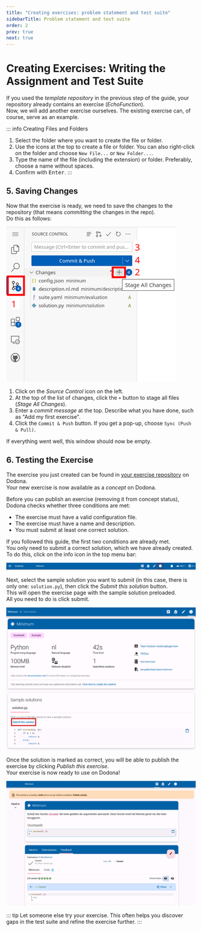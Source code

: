 ```yaml
---
title: "Creating exercises: problem statement and test suite"
sidebarTitle: Problem statement and test suite
order: 2
prev: true
next: true
---
```


# Creating Exercises: Writing the Assignment and Test Suite

If you used the _template repository_ in the previous step of the guide, your repository already contains an exercise (_EchoFunction_).  
Now, we will add another exercise ourselves.
The existing exercise can, of course, serve as an example.

::: info Creating Files and Folders
1. Select the folder where you want to create the file or folder.
2. Use the icons at the top to create a file or folder. You can also right-click on the folder and choose `New File...` or `New Folder...`.
3. Type the name of the file (including the extension) or folder. Preferably, choose a name without spaces.
4. Confirm with <kbd>Enter</kbd>.
   :::

<!--@include: ../../examples/_common.md-->

## 5. Saving Changes

Now that the exercise is ready, we need to save the changes to the repository (that means _committing_ the changes in the repo).  
Do this as follows:

![commit window](./commit.png)

1. Click on the _Source Control_ icon on the left.
2. At the top of the list of changes, click the `+` button to stage all files (_Stage All Changes_).
3. Enter a _commit message_ at the top. Describe what you have done, such as "Add my first exercise".
4. Click the `Commit & Push` button. If you get a pop-up, choose `Sync (Push & Pull)`.

If everything went well, this window should now be empty.

## 6. Testing the Exercise

The exercise you just created can be found in [your exercise repository](https://dodona.be/nl/repositories/) on Dodona.  
Your new exercise is now available as a _concept_ on Dodona.

Before you can publish an exercise (removing it from concept status), Dodona checks whether three conditions are met:

- The exercise must have a valid configuration file.
- The exercise must have a name and description.
- You must submit at least one correct solution.

If you followed this guide, the first two conditions are already met.  
You only need to submit a correct solution, which we have already created.  
To do this, click on the info icon in the top menu bar:

![Sample Solution](./sample-solution.png)

Next, select the sample solution you want to submit (in this case, there is only one: `solution.py`), then click the _Submit this solution_ button.  
This will open the exercise page with the sample solution preloaded.  
All you need to do is click submit.

![Select Sample Solution](./dodona-submit.png)

Once the solution is marked as correct, you will be able to publish the exercise by clicking _Publish this exercise_.  
Your exercise is now ready to use on Dodona!

![Minimum Exercise](./minimum.png)

::: tip
Let someone else try your exercise. This often helps you discover gaps in the test suite and refine the exercise further.
:::

